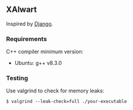 ## XAlwart

Inspired by [Django](https://github.com/django/django).

### Requirements

C++ compiler minimum version:
* Ubuntu: g++ v8.3.0


### Testing

Use valgrind to check for memory leaks:
```
$ valgrind --leak-check=full ./your-executable
```

